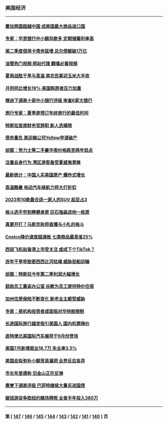 ### 美国经济
---
#### [墨加两国超越中国 成美国最大商品进口国](../../pages/ncid1078158/n14050403.md?08090845) 
#### [专家：华资银行中小额存款多 定期储蓄利率高](../../pages/ncid1078158/n14050384.md?08090845) 
#### [美二季度信用卡债务猛增 总欠债额破1万亿](../../pages/ncid1078158/n14050363.md?08090845) 
#### [油管热门视频 网站代理 翻墙必看视频](http://138.2.39.72:81/youtube.html?epic-marker?08090845)
#### [夏雨战胜干旱与高温 美农民喜迎玉米大丰收](../../pages/ncid1078158/n14050292.md?08090845) 
#### [月供同比增长19% 美国购房者压力加重](../../pages/ncid1078158/n14050261.md?08090845) 
#### [穆迪下调美十家中小银行评级 审查6家大银行](../../pages/ncid1078158/n14050217.md?08090845) 
#### [旅行专家：夏季是预订年终旅行的最佳时间](../../pages/ncid1078158/n14049793.md?08090845) 
#### [特斯拉首席财务官辞职 新人选揭晓](../../pages/ncid1078158/n14049645.md?08090845) 
#### [债务重负 美运输公司Yellow申请破产](../../pages/ncid1078158/n14049600.md?08090845) 
#### [组图：劳力士等二手豪华表价格跌至两年低点](../../pages/ncid1078158/n14049279.md?08090845) 
#### [注重自身行为 湾区游客备受夏威夷青睐](../../pages/ncid1078158/n14049322.md?08090845) 
#### [最新统计：中国人买美国房产 爆炸式增长](../../pages/ncid1078158/n14049278.md?08090845) 
#### [高温酷暑 电动汽车续航力将大打折扣](../../pages/ncid1078158/n14049197.md?08090845) 
#### [2023年10款最合适一家人的SUV 起亚占3](../../pages/ncid1078158/n14035540.md?08090845) 
#### [格斗选手穷到睡健身房 巨石强森送他一栋房](../../pages/ncid1078158/n14049100.md?08090845) 
#### [真要开打？马斯克称将直播与小札的格斗](../../pages/ncid1078158/n14049038.md?08090845) 
#### [Costco降价速度超通胀 七类商品最高省25%](../../pages/ncid1078158/n14045506.md?08090845) 
#### [西锐飞机拟香港上市受关注 或成下个TikTok？](../../pages/ncid1078158/n14048216.md?08090845) 
#### [连年干旱导致密西西比河枯竭 威胁驳船运输](../../pages/ncid1078158/n14048653.md?08090845) 
#### [组图：特斯拉今年第二季利润大幅增长](../../pages/ncid1078158/n14048453.md?08090845) 
#### [鼓励员工重返办公室 谷歌为员工提供特价住宿](../../pages/ncid1078158/n14048497.md?08090845) 
#### [加州住房保险不断变化 新老业主都受威胁](../../pages/ncid1078158/n14048460.md?08090845) 
#### [专家：美机构投资者或面临对华持股限制](../../pages/ncid1078158/n14048180.md?08090845) 
#### [长途国际旅行越发吸引美国人 国内机票降价](../../pages/ncid1078158/n14048207.md?08090845) 
#### [底特律北美国际汽车展将于9月份登场](../../pages/ncid1078158/n14048174.md?08090845) 
#### [美国7月新增就业18.7万 失业率3.5%](../../pages/ncid1078158/n14048138.md?08090845) 
#### [美国会拟弥补小额贸易漏洞 业界反应各异](../../pages/ncid1078158/n14048082.md?08090845) 
#### [市长布里德称 旧金山正在反弹](../../pages/ncid1078158/n14047891.md?08090845) 
#### [惠誉下调美评级 巴菲特继续大量买进国债](../../pages/ncid1078158/n14047504.md?08090845) 
#### [砸钱游说争取纽约赌场牌照 业者半年投入380万](../../pages/ncid1078158/n14047076.md?08090845) 

---
#### 第 [ [147](./147.md?08090845) / [146](./146.md?08090845) / [145](./145.md?08090845) / [144](./144.md?08090845) / [143](./143.md?08090845) / [142](./142.md?08090845) / [141](./141.md?08090845) / [140](./140.md?08090845) ] 页
